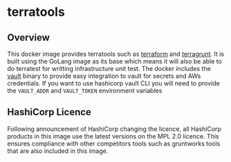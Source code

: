 # terratools

## Overview
This docker image provides terratools such as [terraform](https://www.terraform.io/) and 
[terragrunt](https://terragrunt.gruntwork.io/). It is built using the GoLang image as its base which means it will also 
be able to do terratest for writting infrastructure unit test. The docker includes the [vault](https://www.hashicorp.com/products/vault)
binary to provide easy integration to vault for secrets and AWs credentials. If you want to use hashicorp vault CLI you 
will need to provide the `VAULT_ADDR` and `VAULT_TOKEN` environment variables

## HashiCorp Licence
Following announcement of HashiCorp changing the licence, all HashiCorp products in this image use the latest versions 
on the MPL 2.0 licence. This ensures compliance with other competitors tools such as gruntworks tools that are also 
included in this image.
